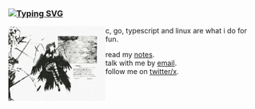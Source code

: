 ### [![Typing SVG](https://readme-typing-svg.demolab.com?font=Yomogi&size=18&pause=1000&color=F5ECF7&width=435&lines=%E3%82%84%E3%81%82%EF%BC%81)](https://git.io/typing-svg)

<img src="img.jpg" align="left" height="150"/>

c, go, typescript and linux are what i do for fun.

read my [notes](https://deewakar-info.vercel.app/notes).  
talk with me by [email](mailto:deewakar.tech@gmail.com).  
follow me on [twitter/x](https://x.com/deewakar01).
